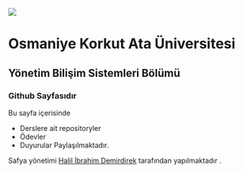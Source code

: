 ![](https://osmaniye.edu.tr/Resource/Images/osmaniye-korkut-ata-universitesi.png)

# Osmaniye Korkut Ata Üniversitesi
## Yönetim Bilişim Sistemleri Bölümü
### Github Sayfasıdır

Bu sayfa içerisinde
* Derslere ait repositoryler
* Ödevler
* Duyurular
Paylaşılmaktadır.

Safya yönetimi [Halil İbrahim Demirdirek](20215070031.github.io) tarafından yapılmaktadır .

